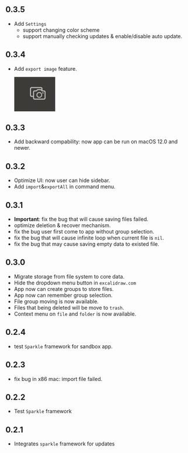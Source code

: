 ## 0.3.5

* Add `Settings`
  * support changing color scheme
  * support manually checking updates & enable/disable auto update.

## 0.3.4

* Add `export image` feature.

  ![image-20230404024927888](assets/CHANGELOG/image-20230404024927888.png)

## 0.3.3

* Add backward compability: now app can be run on macOS 12.0 and newer.

## 0.3.2

* Optimize UI: now user can hide sidebar.
* Add `import`&`exportAll` in command menu.

## 0.3.1

* **Important**: fix the bug that will cause saving files failed.
* optimize deletion & recover mechanism.
* fix the bug user first come to app without group selection.
* fix the bug that will cause infinite loop when current file is `nil`.
* fix the bug that may cause saving empty data to existed file.

## 0.3.0

* Migrate storage from file system to core data.
* Hide the dropdown menu button in `excalidraw.com`
* App now can create groups to store files.
* App now can remember group selection.
* File group moving is now available.
* Files that being deleted will be move to `trash`.
* Context menu on `file` and `folder` is now available.

## 0.2.4

* test `Sparkle` framework for sandbox app.

## 0.2.3

* fix bug in x86 mac: import file failed.

## 0.2.2

* Test `Sparkle` framework

## 0.2.1

* Integrates `sparkle` framework for updates